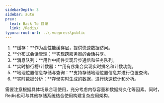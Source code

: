 ```yaml
---
sidebarDepth: 3
sidebar: auto
prev:
  text: Back To 目录
  link: /Redis/
typora-root-url: ..\.vuepress\public
---
```






1. **缓存：**作为高性能缓存层，提供快速数据访问。
2. **分布式会话管理：**实现跨服务器的会话共享。
3. **消息队列：**用作中间件实现异步通信和任务队列。
4. **实时排行榜/计数器：**用有序集合实现实时排名和计数功能。
5. **地理位置信息存储与查询：**支持存储地理位置信息并进行位置查询。
6. **实时数据分析：**存储实时生成的数据，进行快速统计和分析。

需要注意根据具体场景合理使用，充分考虑内存容量和数据持久化等因素。同时，Redis也可与其他存储系统结合使用构建复杂应用架构。